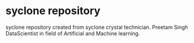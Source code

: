 # syclone repository

syclone repository created from syclone crystal technician.
Preetam Singh DataScientist in field of Artificial and Machine learning.
